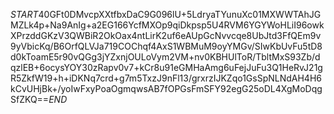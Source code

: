 $START$40GFt0DMvcpXXtfbxDaC9G096lU+5LdryaTYunuXc01MXWWTAhJGMZLk4p+Na9AnIg+a2EG166YcfMXOp9qiDkpsp5U4RVM6YGYWoHLiI96owkXPrzddGKzV3QWBiR2OkOax4ntLirK2uf6eAUpGcNvvcqe8UbJtd3FfQEm9v9yVbicKq/B6OrfQLVJa719COChqf4AxS1WBMuM9oyYMGv/SIwKbUvFu5tD8d0kToamE5r90vQGg3jYZxnjOULoVym2VM+nv0KBHUlToR/TbltMxS93Zb/dqzlEB+6ocysYOY30zRapv0v7+kCr8u91eGMHaAmg6uFejJuFu3Q1HeRvJ21gR5ZkfW19+h+iDKNq7crd+g7m5TxzJ9nFl13/grxrzIJKZqo1GsSpNLNdAH4H6kCvUHjBk+/yoIwFxyPoaOgmqwsAB7fOPGsFmSFY92egG25oDL4XgMoDqgSfZKQ==$END$